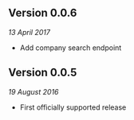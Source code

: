 Version 0.0.6
-------------
*13 April 2017*
* Add company search endpoint

Version 0.0.5
-------------
*19 August 2016*
* First officially supported release
